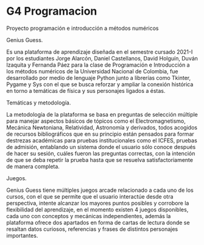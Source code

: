 # G4 Programacion
 Proyecto programación e introducción a métodos numéricos

Genius Guess.

Es una plataforma de aprendizaje diseñada en el semestre cursado 2021-I por los estudiantes Jorge Alarcón, Daniel Castellanos, David Holguín, Duván Izaquita y Fernanda Páez para la clase de Programación e Introducción a los métodos numéricos de la Universidad Nacional de Colombia, fue desarrollado por medio de lenguaje Python junto a librerías como Tkinter, Pygame y Sys con el que se busca reforzar y ampliar la conexión histórica en torno a temáticas de física y sus personajes ligados a éstas. 

Temáticas y metodología.

La metodología de la plataforma se basa en preguntas de selección múltiple para manejar aspectos básicos de tópicos como el Electromagnetismo, Mecánica Newtoniana, Relatividad, Astronomía y derivados, todos acogidos de recursos bibliográficos que en su principio están pensados para formar destrezas académicas para pruebas institucionales como el ICFES, pruebas de admisión, entablando un sistema donde el usuario sólo conoce después de hacer su sesión, cuáles fueron las preguntas correctas, con la intención de que se deba repetir la prueba hasta que se resuelva satisfactoriamente de manera completa.

Juegos.

Genius Guess tiene múltiples juegos arcade relacionado a cada uno de los cursos, con el que se permite que el usuario interactúe desde otra perspectiva, intente alcanzar los mayores puntos posibles y corrobore la flexibilidad del aprendizaje, en el momento existen 4 juegos disponibles, cada uno con conceptos y mecánicas independientes, además la plataforma ofrece dos apartados en forma de cartas de lectura donde se resaltan datos curiosos, referencias y frases de distintos personajes importantes.

